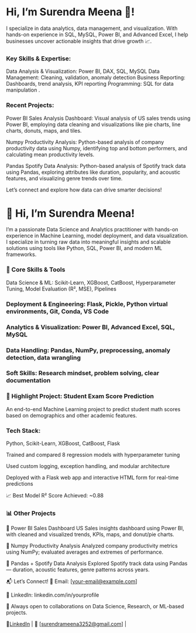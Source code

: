# Hi, I’m Surendra Meena 👋!
I specialize in data analytics, data management, and visualization. With hands-on experience in SQL, MySQL, Power BI, and Advanced Excel, I help businesses uncover actionable insights that drive growth 📈.

### Key Skills & Expertise:
Data Analysis & Visualization: Power BI, DAX, SQL, MySQL Data Management: Cleaning, validation, anomaly detection Business Reporting: Dashboards, trend analysis, KPI reporting Programming: SQL for data manipulation .

### Recent Projects:

Power BI Sales Analysis Dashboard: Visual analysis of US sales trends using Power BI, employing data cleaning and visualizations like pie charts, line charts, donuts, maps, and tiles.

Numpy Productivity Analysis: Python-based analysis of company productivity data using Numpy, identifying top and bottom performers, and calculating mean productivity levels.

Pandas Spotify Data Analysis: Python-based analysis of Spotify track data using Pandas, exploring attributes like duration, popularity, and acoustic features, and visualizing genre trends over time.

Let’s connect and explore how data can drive smarter decisions!

# 👋 Hi, I’m Surendra Meena!
I’m a passionate Data Science and Analytics practitioner with hands-on experience in Machine Learning, model deployment, and data visualization. I specialize in turning raw data into meaningful insights and scalable solutions using tools like Python, SQL, Power BI, and modern ML frameworks.

### 🔧 Core Skills & Tools
Data Science & ML: Scikit-Learn, XGBoost, CatBoost, Hyperparameter Tuning, Model Evaluation (R², MSE), Pipelines

### Deployment & Engineering: Flask, Pickle, Python virtual environments, Git, Conda, VS Code

### Analytics & Visualization: Power BI, Advanced Excel, SQL, MySQL

### Data Handling: Pandas, NumPy, preprocessing, anomaly detection, data wrangling

### Soft Skills: Research mindset, problem solving, clear documentation

### 🚀 Highlight Project: Student Exam Score Prediction
An end-to-end Machine Learning project to predict student math scores based on demographics and other academic features.

### Tech Stack:

Python, Scikit-Learn, XGBoost, CatBoost, Flask

Trained and compared 8 regression models with hyperparameter tuning

Used custom logging, exception handling, and modular architecture

Deployed with a Flask web app and interactive HTML form for real-time predictions

📈 Best Model R² Score Achieved: ~0.88

### 📊 Other Projects
🔹 Power BI Sales Dashboard
US Sales insights dashboard using Power BI, with cleaned and visualized trends, KPIs, maps, and donut/pie charts.

🔹 Numpy Productivity Analysis
Analyzed company productivity metrics using NumPy; evaluated averages and extremes of performance.

🔹 Pandas + Spotify Data Analysis
Explored Spotify track data using Pandas — duration, acoustic features, genre patterns across years.

📬 Let’s Connect!
📧 Email: [your-email@example.com]

🔗 LinkedIn: linkedin.com/in/yourprofile

🧠 Always open to collaborations on Data Science, Research, or ML-based projects.







🔗[LinkedIn](https://www.linkedin.com/in/surendra-meena-928b03204) | 📧 [surendrameena3252@gmail.com]   | 
<!---
surendra3211/surendra3211 is a ✨ special ✨ repository because its `README.md` (this file) appears on your GitHub profile.
You can click the Preview link to take a look at your changes.
--->
